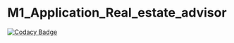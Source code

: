 # M1_Application_Real_estate_advisor

[![Codacy Badge](https://api.codacy.com/project/badge/Grade/101ae68c77514455a9c2b8890750df2d)](https://app.codacy.com/gh/swathikanumuri36/M1_Application_Real_estate_advisor?utm_source=github.com&utm_medium=referral&utm_content=swathikanumuri36/M1_Application_Real_estate_advisor&utm_campaign=Badge_Grade_Settings)